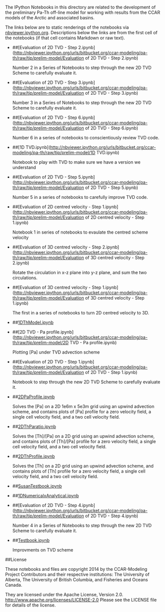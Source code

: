 The IPython Notebooks in this directory are related to the
development of the preliminary Pa-Th off-line model for working with
results from the CCAR models of the Arctic and associated basins.

The links below are to static renderings of the notebooks via
[nbviewer.ipython.org](http://nbviewer.ipython.org/).
Descriptions below the links are from the first cell of the notebooks
(if that cell contains Markdown or raw text).

* ##[Evaluation of 2D TVD - Step 2.ipynb](http://nbviewer.ipython.org/urls/bitbucket.org/ccar-modeling/pa-th/raw/tip/prelim-model/Evaluation of 2D TVD - Step 2.ipynb)  
    
    Number 2 in a Series of Notebooks to step through the new 2D TVD Scheme to carefully evaluate it.  

* ##[Evaluation of 2D TVD - Step 3.ipynb](http://nbviewer.ipython.org/urls/bitbucket.org/ccar-modeling/pa-th/raw/tip/prelim-model/Evaluation of 2D TVD - Step 3.ipynb)  
    
    Number 3 in a Series of Notebooks to step through the new 2D TVD Scheme to carefully evaluate it.  

* ##[Evaluation of 2D TVD - Step 6.ipynb](http://nbviewer.ipython.org/urls/bitbucket.org/ccar-modeling/pa-th/raw/tip/prelim-model/Evaluation of 2D TVD - Step 6.ipynb)  
    
    Number 6 in a series of notebooks to conscientiously review TVD code.  

* ##[1D TVD.ipynb](http://nbviewer.ipython.org/urls/bitbucket.org/ccar-modeling/pa-th/raw/tip/prelim-model/1D TVD.ipynb)  
    
    Notebook to play with TVD to make sure we have a version we understand  

* ##[Evaluation of 2D TVD - Step 5.ipynb](http://nbviewer.ipython.org/urls/bitbucket.org/ccar-modeling/pa-th/raw/tip/prelim-model/Evaluation of 2D TVD - Step 5.ipynb)  
    
    Number 5 in a series of notebooks to carefully improve TVD code.  

* ##[Evaluation of 2D centred velocity - Step 1.ipynb](http://nbviewer.ipython.org/urls/bitbucket.org/ccar-modeling/pa-th/raw/tip/prelim-model/Evaluation of 2D centred velocity - Step 1.ipynb)  
    
    Notebook 1 in series of notebooks to evaulate the centred scheme velocity  

* ##[Evaluation of 3D centred velocity - Step 2.ipynb](http://nbviewer.ipython.org/urls/bitbucket.org/ccar-modeling/pa-th/raw/tip/prelim-model/Evaluation of 3D centred velocity - Step 2.ipynb)  
    
    Rotate the circulation in x-z plane into y-z plane, and sum the two circulations.  

* ##[Evaluation of 3D centred velocity - Step 1.ipynb](http://nbviewer.ipython.org/urls/bitbucket.org/ccar-modeling/pa-th/raw/tip/prelim-model/Evaluation of 3D centred velocity - Step 1.ipynb)  
    
    The first in a series of notebooks to turn 2D centred velocity to 3D.  

* ##[1DThModel.ipynb](http://nbviewer.ipython.org/urls/bitbucket.org/ccar-modeling/pa-th/raw/tip/prelim-model/1DThModel.ipynb)  
    
* ##[2D TVD - Pa profile.ipynb](http://nbviewer.ipython.org/urls/bitbucket.org/ccar-modeling/pa-th/raw/tip/prelim-model/2D TVD - Pa profile.ipynb)  
    
    Plotting [Pa] under TVD advection scheme  

* ##[Evaluation of 2D TVD - Step 1.ipynb](http://nbviewer.ipython.org/urls/bitbucket.org/ccar-modeling/pa-th/raw/tip/prelim-model/Evaluation of 2D TVD - Step 1.ipynb)  
    
    Notebook to step through the new 2D TVD Scheme to carefully evaluate it.  

* ##[2DPaProfile.ipynb](http://nbviewer.ipython.org/urls/bitbucket.org/ccar-modeling/pa-th/raw/tip/prelim-model/2DPaProfile.ipynb)  
    
    Solves the [Pa] on a 2D 1e6m x 5e3m grid using an upwind advection scheme, and contains plots of [Pa] profile for a zero velocity field, a single cell velocity field, and a two cell velocity field.  

* ##[2DThParatio.ipynb](http://nbviewer.ipython.org/urls/bitbucket.org/ccar-modeling/pa-th/raw/tip/prelim-model/2DThParatio.ipynb)  
    
    Solves the [Th]/[Pa] on a 2D grid using an upwind advection scheme, and contains plots of [Th]/[Pa] profile for a zero velocity field, a single cell velocity field, and a two cell velocity field.   

* ##[2DThProfile.ipynb](http://nbviewer.ipython.org/urls/bitbucket.org/ccar-modeling/pa-th/raw/tip/prelim-model/2DThProfile.ipynb)  
    
    Solves the [Th] on a 2D grid using an upwind advection scheme, and contains plots of [Th] profile for a zero velocity field, a single cell velocity field, and a two cell velocity field.  

* ##[SusanTestbook.ipynb](http://nbviewer.ipython.org/urls/bitbucket.org/ccar-modeling/pa-th/raw/tip/prelim-model/SusanTestbook.ipynb)  
    
* ##[1DNumericalxAnalytical.ipynb](http://nbviewer.ipython.org/urls/bitbucket.org/ccar-modeling/pa-th/raw/tip/prelim-model/1DNumericalxAnalytical.ipynb)  
    
* ##[Evaluation of 2D TVD - Step 4.ipynb](http://nbviewer.ipython.org/urls/bitbucket.org/ccar-modeling/pa-th/raw/tip/prelim-model/Evaluation of 2D TVD - Step 4.ipynb)  
    
    Number 4 in a Series of Notebooks to step through the new 2D TVD Scheme to carefully evaluate it.  

* ##[Testbook.ipynb](http://nbviewer.ipython.org/urls/bitbucket.org/ccar-modeling/pa-th/raw/tip/prelim-model/Testbook.ipynb)  
    
    Improvments on TVD scheme  


##License

These notebooks and files are copyright 2014
by the CCAR-Modeling Project Contributors
and their respective institutions: The University of Alberta,
The University of British Columbia,
and Fisheries and Oceans Canada.

They are licensed under the Apache License, Version 2.0.
http://www.apache.org/licenses/LICENSE-2.0
Please see the LICENSE file for details of the license.
